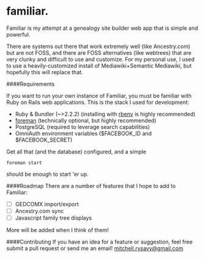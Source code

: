 familiar.
=========

Familiar is my attempt at a genealogy site builder web app that is simple and powerful.

There are systems out there that work extremely well (like Ancestry.com) but are not FOSS, and there are FOSS alternatives (like webtrees) that are very clunky and difficult to use and customize. For my personal use, I used to use a heavily-customized install of Mediawiki+Semantic Mediawiki, but hopefully this will replace that.

####Requirements

If you want to run your own instance of Familiar, you must be familiar with Ruby on Rails web applications. This is the stack I used for development:
* Ruby & Bundler (~>2.2.2) (installing with [rbenv](https://github.com/sstephenson/rbenv) is highly recommended)
* [foreman](https://github.com/ddollar/foreman) (technically optional, but highly recommended)
* PostgreSQL (required to leverage search capabilities)
* OmniAuth environment variables ($FACEBOOK_ID and $FACEBOOK_SECRET)

Get all that (and the database) configured, and a simple

    foreman start
should be enough to start 'er up.

####Roadmap
There are a number of features that I hope to add to Familiar:
- [ ] GEDCOMX import/export
- [ ] Ancestry.com sync
- [ ] Javascript family tree displays

More will be added when I think of them!

####Contributing
If you have an idea for a feature or suggestion, feel free submit a pull request or send me an email! [mitchell.rysavy@gmail.com](mailto:mitchell.rysavy@gmail.com)